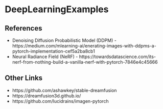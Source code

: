 # DeepLearningExamples #

## References ##

<ul>
    <li>Denoising Diffusion Probabilistic Model (DDPM) - https://medium.com/mlearning-ai/enerating-images-with-ddpms-a-pytorch-implementation-cef5a2ba8cb1</li>
    <li> Neural Radiance Field (NeRF) - https://towardsdatascience.com/its-nerf-from-nothing-build-a-vanilla-nerf-with-pytorch-7846e4c45666</li>
</ul>

## Other Links ##
<ul>
    <li>https://github.com/ashawkey/stable-dreamfusion</li>
    <li>https://dreamfusion3d.github.io/</li>
    <li>https://github.com/lucidrains/imagen-pytorch</li>
</ul>